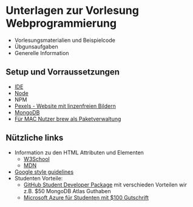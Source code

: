 # Unterlagen zur Vorlesung Webprogrammierung

* Vorlesungsmaterialien und Beispielcode
* Übgunsaufgaben
* Generelle Information

## Setup und Vorraussetzungen

* [IDE](https://code.visualstudio.com/)
* [Node](https://docs.npmjs.com/downloading-and-installing-node-js-and-npm#using-a-node-installer-to-install-nodejs-and-npm)
* NPM
* [Pexels - Website mit linzenfreien Bildern](https://www.pexels.com/de-de/)
* [MongoDB](https://account.mongodb.com/account/login)
* [Für MAC Nutzer brew als Paketverwaltung](https://brew.sh)


## Nützliche links
- Information zu den HTML Attributen und Elementen
  - [W3School](https://www.w3schools.com/html/default.asp)
  - [MDN](https://developer.mozilla.org/en-US/docs/MDN/Writing_guidelines/Writing_style_guide/Code_style_guide/HTML)
- [Google style guidelines](https://google.github.io/styleguide/htmlcssguide.html)
- Studenten Vorteile:
  - [GitHub Student Developer Package](https://education.github.com/pack#offers) mit verschieden Vorteilen wir z.B. $50 MongoDB Atlas Guthaben
  - [Microsoft Azure für Studenten mit $100 Gutschrift](https://azure.microsoft.com/de-de/free/students/)
